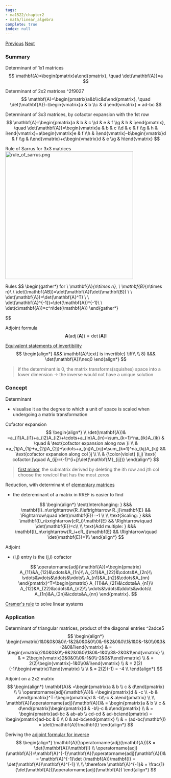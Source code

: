 ```yaml
---
tags:
- ma1522/chapter2
- math/linear_algebra
complete: true
index: null
---
```

[Previous](/labyrinth/notes/math/ma1522/LU_factorization)   [Next](/labyrinth/notes/math/ma1522/vectors_in_Rⁿ)

### Summary
Determinant of 1x1 matrices
$$
\mathbf{A}=\begin{pmatrix}a\end{pmatrix}, \quad \det(\mathbf{A})=a
$$

Determinant of 2x2 matrices ^2f9027
$$
\mathbf{A}=\begin{pmatrix}a&b\\c&d\end{pmatrix}, \quad \det(\mathbf{A})=\begin{vmatrix}a & b \\c & d \end{vmatrix} = ad-bc
$$

Determinant of 3x3 matrices, by cofactor expansion with the 1st row
$$
\mathbf{A}=\begin{pmatrix}a & b & c \\d & e & f \\g & h & i\end{pmatrix}, \quad \det(\mathbf{A})=\begin{vmatrix}a & b & c \\d & e & f \\g & h & i\end{vmatrix}=a\begin{vmatrix}e & f \\h & i\end{vmatrix}-b\begin{vmatrix}d & f \\g & i\end{vmatrix}+c\begin{vmatrix}d & e \\g & h\end{vmatrix}
$$

Rule of Sarrus for 3x3 matrices
<img src="/labyrinth/assets/rule_of_sarrus.png" alt="rule_of_sarrus.png" class="mx-auto object-fill" style="width:400px;" />

Rules
$$
\begin{gather*}
for \ \mathbf{A}_{n\times n}, \ \mathbf{B}_{n\times n}\\
\\
\det(\mathbf{AB})=\det(\mathbf{A})\det(\mathbf{B}) \\
\\
\det(\mathbf{A})=\det(\mathbf{A}^T) \\
\\
\det(\mathbf{A}^{-1})=\det(\mathbf{A})^{-1}\\
\\
\det(c\mathbf{A})=c^n\det(\mathbf{A})
\end{gather*}

$$

Adjoint formula
$$
\mathbf{A}(\operatorname{adj}(\mathbf{A}))=\det(\mathbf{A})\mathbf{I}
$$

[Equivalent statements of invertibility](/labyrinth/notes/math/ma1522/inverse_of_square_matrices#^468393)
$$
\begin{align*}
&&& \mathbf{A}\text{ is invertible} \iff\\
\\
8) &&& \det(\mathbf{A})\neq0
\end{align*}
$$
> if the determinant is 0, the matrix transforms(squishes) space into a lower dimension -> the inverse would not have a unique solution

### Concept
Determinant
- visualise it as the degree to which a unit of space is scaled when undergoing a matrix transformation

Cofactor expansion
$$
\begin{align*} \\
\det(\mathbf{A})& =a_{i1}A_{i1}+a_{i2}A_{i2}+\cdots+a_{in}A_{in}=\sum_{k=1}^na_{ik}A_{ik} & \quad & \text{cofactor expansion along row }i \\
& =a_{1j}A_{1j}+a_{2j}A_{2j}+\cdots+a_{nj}A_{nj}=\sum_{k=1}^na_{kj}A_{kj} && \text{cofactor expansion along col }j \\
\\
& {\color{violet} (i,j) \text{ cofactor:}\quad A_{ij}=(-1)^{i+j}\det(\mathbf{M}_{ij})}
\end{align*}
$$
> [first minor](/labyrinth/notes/math/ma1522/matrix_minor#^c8b222), the submatrix derived by deleting the ith row and jth col
> choose the row/col that has the most zeros

Reduction, with determinant of [elementary matrices](/labyrinth/notes/math/ma1522/elementary_matrices)
- the detereminant of a matrix in RREF is easier to find

$$
\begin{align*}
\text{Interchanging: } &&& \mathbf{I}_n\xrightarrow{R_i\leftrightarrow R_j}\mathbf{E} && \Rightarrow\quad \det(\mathbf{E})=-1 \\
\\
\text{Scaling: } &&& \mathbf{I}_n\xrightarrow{cR_i}\mathbf{E} && \Rightarrow\quad \det(\mathbf{E})=c\\
\\
\text{Add multiple: } &&& \mathbf{I}_n\xrightarrow{R_i+cR_j}\mathbf{E} && \Rightarrow\quad \det(\mathbf{E})=1\\
\end{align*}
$$

Adjoint
- (i,j) entry is the (j,i) cofactor

$$
\operatorname{adj}(\mathbf{A})=\begin{pmatrix} A_{11}&A_{12}&\cdots&A_{1n}\\ A_{21}&A_{22}&\cdots&A_{2n}\\ \vdots&\vdots&\ddots&\vdots\\ A_{n1}&A_{n2}&\cdots&A_{nn} \end{pmatrix}^T=\begin{pmatrix} A_{11}&A_{21}&\cdots&A_{n1}\\ A_{12}&A_{22}&\cdots&A_{n2}\\ \vdots&\vdots&\ddots&\vdots\\ A_{1n}&A_{2n}&\cdots&A_{nn} \end{pmatrix}.
$$

[Cramer's rule](/labyrinth/notes/math/ma1522/cramer's_rule) to solve linear systems

### Application
Determinant of triangular matrices, product of the diagonal entries ^2adce5
$$
\begin{align*}
\begin{vmatrix}1&0&0&0&0\\-1&2&0&0&0\\0&-9&2&0&0\\1&1&0&-1&0\\0&3&-2&0&1\end{vmatrix} & = \begin{vmatrix}2&0&0&0\\-9&2&0&0\\1&0&-1&0\\3&-2&0&1\end{vmatrix} \\
&  = 2\begin{vmatrix}2&0&0\\0&-1&0\\-2&0&1\end{vmatrix} \\
&  = 2(2)\begin{vmatrix}-1&0\\0&1\end{vmatrix} \\
&  = 2(2)(-1)\begin{vmatrix}1\end{vmatrix} \\
\\
&  = 2(2)(-1) = -4 \\
\end{align*}
$$

Adjoint on a 2x2 matrix
$$
\begin{align*}
\mathbf{A}& =\begin{pmatrix}a & b \\ c & d\end{pmatrix} \\
\\
\operatorname{adj}(\mathbf{A})& =\begin{pmatrix}d & -c \\ -b & a\end{pmatrix}^T=\begin{pmatrix}d & -b\\-c & a\end{pmatrix} \\
\\
\mathbf{A}(\operatorname{adj}(\mathbf{A}))& = \begin{pmatrix}a & b \\ c & d\end{pmatrix}\begin{pmatrix}d & -b\\-c & a\end{pmatrix} \\
& = \begin{pmatrix}ad-bc & ab-ab \\ cd-cd & ad-bc\end{pmatrix} = \begin{pmatrix}ad-bc & 0 \\ 0 & ad-bc\end{pmatrix} \\
& = (ad-bc)\mathbf{I} = \det(\mathbf{A})\mathbf{I}
\end{align*}
$$

Deriving the [adjoint formular for inverse](/labyrinth/notes/math/ma1522/inverse_of_square_matrices#^462f96)
$$
\begin{align*}
\mathbf{A}(\operatorname{adj}(\mathbf{A}))& = \det(\mathbf{A})\mathbf{I} \\
\operatorname{adj}(\mathbf{A})=\mathbf{A}^{-1}\mathbf{A}(\operatorname{adj}(\mathbf{A}))& = \mathbf{A}^{-1}\det (\mathbf{A})\mathbf{I} = \det(\mathbf{A})\mathbf{A}^{-1} \\
\\
\therefore \mathbf{A}^{-1}& = \frac{1}{\det(\mathbf{A})}\operatorname{adj}(\mathbf{A})
\end{align*}
$$